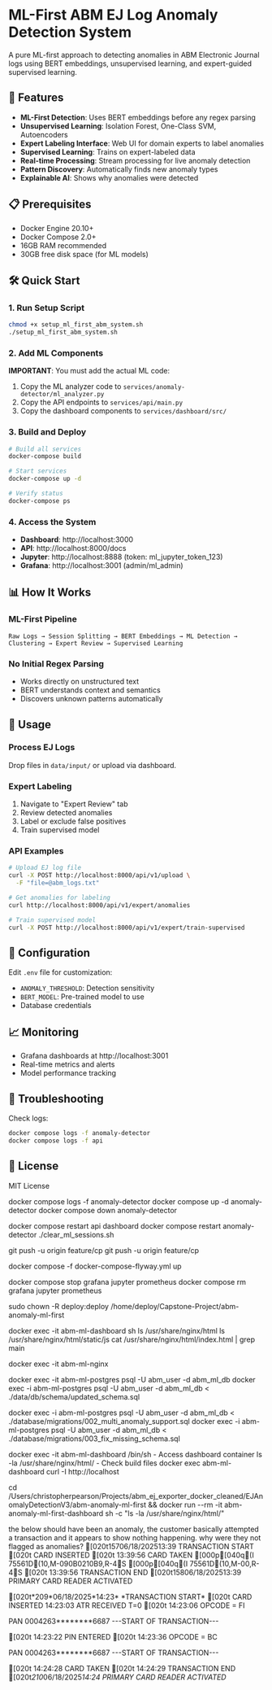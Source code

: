 # ML-First ABM EJ Log Anomaly Detection System

A pure ML-first approach to detecting anomalies in ABM Electronic Journal logs using BERT embeddings, unsupervised learning, and expert-guided supervised learning.

## 🚀 Features

- **ML-First Detection**: Uses BERT embeddings before any regex parsing
- **Unsupervised Learning**: Isolation Forest, One-Class SVM, Autoencoders
- **Expert Labeling Interface**: Web UI for domain experts to label anomalies
- **Supervised Learning**: Trains on expert-labeled data
- **Real-time Processing**: Stream processing for live anomaly detection
- **Pattern Discovery**: Automatically finds new anomaly types
- **Explainable AI**: Shows why anomalies were detected

## 📋 Prerequisites

- Docker Engine 20.10+
- Docker Compose 2.0+
- 16GB RAM recommended
- 30GB free disk space (for ML models)

## 🛠️ Quick Start

### 1. Run Setup Script

```bash
chmod +x setup_ml_first_abm_system.sh
./setup_ml_first_abm_system.sh
```

### 2. Add ML Components

**IMPORTANT**: You must add the actual ML code:

1. Copy the ML analyzer code to `services/anomaly-detector/ml_analyzer.py`
2. Copy the API endpoints to `services/api/main.py`
3. Copy the dashboard components to `services/dashboard/src/`

### 3. Build and Deploy

```bash
# Build all services
docker-compose build

# Start services
docker-compose up -d

# Verify status
docker-compose ps
```

### 4. Access the System

- **Dashboard**: http://localhost:3000
- **API**: http://localhost:8000/docs
- **Jupyter**: http://localhost:8888 (token: ml_jupyter_token_123)
- **Grafana**: http://localhost:3001 (admin/ml_admin)

## 📊 How It Works

### ML-First Pipeline

```
Raw Logs → Session Splitting → BERT Embeddings → ML Detection → Clustering → Expert Review → Supervised Learning
```

### No Initial Regex Parsing

- Works directly on unstructured text
- BERT understands context and semantics
- Discovers unknown patterns automatically

## 🎯 Usage

### Process EJ Logs

Drop files in `data/input/` or upload via dashboard.

### Expert Labeling

1. Navigate to "Expert Review" tab
2. Review detected anomalies
3. Label or exclude false positives
4. Train supervised model

### API Examples

```bash
# Upload EJ log file
curl -X POST http://localhost:8000/api/v1/upload \
  -F "file=@abm_logs.txt"

# Get anomalies for labeling
curl http://localhost:8000/api/v1/expert/anomalies

# Train supervised model
curl -X POST http://localhost:8000/api/v1/expert/train-supervised
```

## 🔧 Configuration

Edit `.env` file for customization:
- `ANOMALY_THRESHOLD`: Detection sensitivity
- `BERT_MODEL`: Pre-trained model to use
- Database credentials

## 📈 Monitoring

- Grafana dashboards at http://localhost:3001
- Real-time metrics and alerts
- Model performance tracking

## 🐛 Troubleshooting

Check logs:
```bash
docker compose logs -f anomaly-detector
docker compose logs -f api
```

## 📄 License

MIT License


docker compose logs -f anomaly-detector 
docker compose up -d anomaly-detector 
docker compose down anomaly-detector  

docker compose restart api dashboard
docker compose restart anomaly-detector
./clear_ml_sessions.sh

git push -u origin feature/cp
git push -u origin feature/cp


docker compose -f docker-compose-flyway.yml up

docker compose stop grafana jupyter prometheus
docker compose rm grafana jupyter prometheus

sudo chown -R deploy:deploy /home/deploy/Capstone-Project/abm-anomaly-ml-first



docker exec -it abm-ml-dashboard sh
ls /usr/share/nginx/html
ls /usr/share/nginx/html/static/js
cat /usr/share/nginx/html/index.html | grep main

docker exec -it abm-ml-nginx

docker exec -it abm-ml-postgres psql -U abm_user -d abm_ml_db
docker exec -i abm-ml-postgres psql -U abm_user -d abm_ml_db < ./data/db/schema/updated_schema.sql

docker exec -i abm-ml-postgres psql -U abm_user -d abm_ml_db < ./database/migrations/002_multi_anomaly_support.sql
docker exec -i abm-ml-postgres psql -U abm_user -d abm_ml_db < ./database/migrations/003_fix_missing_schema.sql


docker exec -it abm-ml-dashboard /bin/sh - Access dashboard container
ls -la /usr/share/nginx/html/ - Check build files
docker exec abm-ml-dashboard curl -I http://localhost

cd /Users/christopherpearson/Projects/abm_ej_exporter_docker_cleaned/EJAnomalyDetectionV3/abm-anomaly-ml-first && docker run --rm -it abm-anomaly-ml-first-dashboard sh -c "ls -la /usr/share/nginx/html/"

the below should have been an anomaly, the customer basically attempted a transaction and it appears to show nothing happening.
why were they not flagged as anomalies?
<txn1>
[020t15706/18/202513:39
TRANSACTION START
[020t CARD INSERTED
[020t 13:39:56 CARD TAKEN
[000p[040q(I 75561D(10,M-090B0210B9,R-4S
[000p[040q(I 75561D(10,M-00,R-4S
[020t 13:39:56 TRANSACTION END
[020t15806/18/202513:39
PRIMARY CARD READER ACTIVATED
</txn1>

 <txn2>
 [020t*209*06/18/2025*14:23*
      *TRANSACTION START*
 [020t CARD INSERTED
  14:23:03 ATR RECEIVED T=0
 [020t 14:23:06 OPCODE = FI      
 
   PAN 0004263********6687
   ---START OF TRANSACTION---
  
 [020t 14:23:22 PIN ENTERED
 [020t 14:23:36 OPCODE = BC      
 
   PAN 0004263********6687
   ---START OF TRANSACTION---
  
 [020t 14:24:28 CARD TAKEN
 [020t 14:24:29 TRANSACTION END
 [020t*210*06/18/2025*14:24*
      *PRIMARY CARD READER ACTIVATED*
 </txn2>